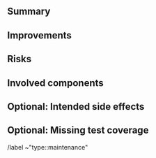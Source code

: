 ## Summary

<!--
Please briefly describe what part of the code base needs to be refactored.
-->

## Improvements

<!--
Explain the benefits of refactoring this code.
See also https://about.gitlab.com/handbook/values/index.html#say-why-not-just-what
-->

## Risks

<!--
Please list features that can break because of this refactoring and how you intend to solve that.
-->

## Involved components

<!--
List files or directories that will be changed by the refactoring.
-->

## Optional: Intended side effects

<!--
If the refactoring involves changes apart from the main improvements (such as a better UI), list them here.
It may be a good idea to create separate issues and link them here.
-->


## Optional: Missing test coverage

<!--
If you are aware of tests that need to be written or adjusted apart from unit tests for the changed components,
please list them here.
-->

<!--
Please select the appropriate label from the following:
    ~"feature::addition"
    ~"type::maintenance"
    ~"tooling::pipelines"
    ~"tooling::workflow"
-->

/label ~"type::maintenance"
